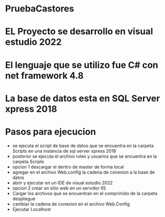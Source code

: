 # PruebaCastores

# EL Proyecto se desarrollo en visual estudio 2022

# El lenguaje que se utilizo fue C# con net framework 4.8

# La base de datos esta en SQL Server xpress 2018

# Pasos para ejecucion
- se ejecuta el script de base de datos que se encuentra en la carpeta Scripts en una instancia de sql server xpress 2018
- posterior se ejecuta el archivo roles y usuarios que se encuentra en la carpeta Scripts
- opcion 1 descargar el dentro de master de forma local
- agregar en el archivo Web.config la cadena de conexion a la base de datos
- abrir y ejecutar en un IDE de visual estudio 2022
- opcion 2 crear un sitio web en un servidor IIS
- Cargar los archivos que se encuentran en el comprimido de la carpeta despliegue
- cambiar la cadena de conexion en el archivo Web.Config
- Ejecutar Localhost
